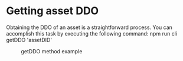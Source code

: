 # Getting asset DDO

Obtaining the DDO of an asset is a straightforward process. You can accomplish this task by executing the following command: npm run cli getDDO 'assetDID'

<figure><img src="https://files.gitbook.com/v0/b/gitbook-x-prod.appspot.com/o/spaces%2FzQlpIJEeu8x5yl0OLuXn%2Fuploads%2Fh3AQakJYiL7sDUEvfxhA%2FScreenshot%202023-09-28%20at%2001.06.55.png?alt=media&token=7c6c527a-b0cc-4517-8ec3-48cf27782261" alt=""><figcaption>getDDO method example</figcaption></figure>
